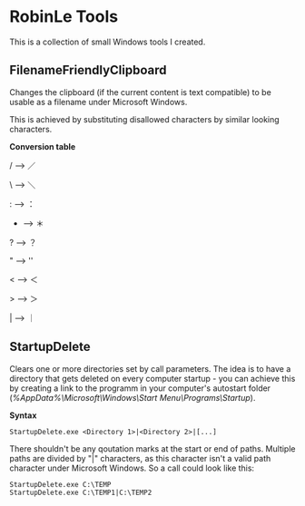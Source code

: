 ﻿# RobinLe Tools
This is a collection of small Windows tools I created.



## FilenameFriendlyClipboard
Changes the clipboard (if the current content is text compatible) to be usable as a filename under Microsoft Windows.

This is achieved by substituting disallowed characters by similar looking characters.

**Conversion table**

\/	--\>	／

\	--\>	＼

\:	--\>	：

*	--\>	＊

?	--\>	？

"	--\>	''

\<	--\>	＜

\>	--\>	＞

\|	--\>	｜


## StartupDelete
Clears one or more directories set by call parameters.
The idea is to have a directory that gets deleted on every computer startup - you can achieve this by creating a link to the programm in your computer's autostart folder (*%AppData%\Microsoft\Windows\Start Menu\Programs\Startup*).

**Syntax**
```
StartupDelete.exe <Directory 1>|<Directory 2>|[...]
```
There shouldn't be any qoutation marks at the start or end of paths. Multiple paths are divided by "|" characters, as this character isn't a valid path character under Microsoft Windows.
So a call could look like this:
```
StartupDelete.exe C:\TEMP
StartupDelete.exe C:\TEMP1|C:\TEMP2
```